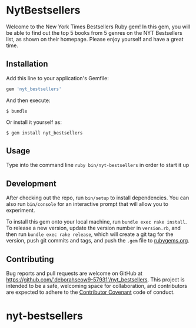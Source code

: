 # NytBestsellers

Welcome to the New York Times Bestsellers Ruby gem! In this gem, you will be able to find out the top 5 books from 5 genres on the NYT Bestsellers list, as shown on their homepage. Please enjoy yourself and have a great time. 

## Installation

Add this line to your application's Gemfile:

```ruby
gem 'nyt_bestsellers'
```

And then execute:

    $ bundle

Or install it yourself as:

    $ gem install nyt_bestsellers

## Usage

Type into the command line ```ruby bin/nyt-bestsellers``` in order to start it up

## Development

After checking out the repo, run `bin/setup` to install dependencies. You can also run `bin/console` for an interactive prompt that will allow you to experiment.

To install this gem onto your local machine, run `bundle exec rake install`. To release a new version, update the version number in `version.rb`, and then run `bundle exec rake release`, which will create a git tag for the version, push git commits and tags, and push the `.gem` file to [rubygems.org](https://rubygems.org).

## Contributing

Bug reports and pull requests are welcome on GitHub at https://github.com/'deborahseow9-57931'/nyt_bestsellers. This project is intended to be a safe, welcoming space for collaboration, and contributors are expected to adhere to the [Contributor Covenant](http://contributor-covenant.org) code of conduct.

# nyt-bestsellers

